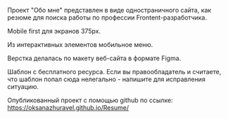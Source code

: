 Проект "Обо мне" представлен в виде одностраничного сайта, как резюме для поиска работы по профессии Frontent-разработчика.

Mobile first для экранов 375px.

<!-- Существует версия для экранов 768px и версия dekstop 1445px. -->

Из интерактивных элементов мобильное меню.

<!-- Анимация при скролле реализована с помощью 2-х маленьких библиотек.
Wow.js — для отслеживания положения экрана пользователя. И Animate.css с большим количеством готовых анимаций. -->

Верстка делалась по макету веб-сайта в формате Figma.

Шаблон с бесплатного ресурса.
Если вы правообладатель и считаете, что шаблон попал сюда нелегально - напишите для исправления ситуацию.

Опубликованный проект с помощью github по ссылке: https://oksanazhuravel.github.io/Resume/
